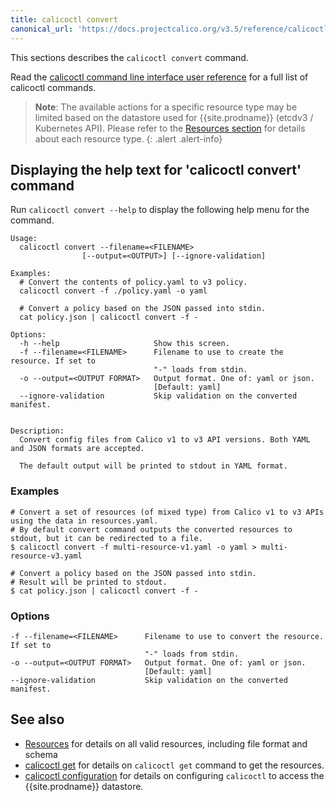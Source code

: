 ```yaml
---
title: calicoctl convert
canonical_url: 'https://docs.projectcalico.org/v3.5/reference/calicoctl/commands/convert'
---
```


This sections describes the `calicoctl convert` command.

Read the [calicoctl command line interface user reference]({{site.baseurl}}/{{page.version}}/reference/calicoctl/)
for a full list of calicoctl commands.

> **Note**: The available actions for a specific resource type may be
> limited based on the datastore used for {{site.prodname}} (etcdv3 / Kubernetes API).
> Please refer to the
> [Resources section]({{site.baseurl}}/{{page.version}}/reference/calicoctl/resources/)
> for details about each resource type.
{: .alert .alert-info}


## Displaying the help text for 'calicoctl convert' command

Run `calicoctl convert --help` to display the following help menu for the
command.

```
Usage:
  calicoctl convert --filename=<FILENAME>
                [--output=<OUTPUT>] [--ignore-validation]

Examples:
  # Convert the contents of policy.yaml to v3 policy.
  calicoctl convert -f ./policy.yaml -o yaml

  # Convert a policy based on the JSON passed into stdin.
  cat policy.json | calicoctl convert -f -

Options:
  -h --help                     Show this screen.
  -f --filename=<FILENAME>      Filename to use to create the resource. If set to
                                "-" loads from stdin.
  -o --output=<OUTPUT FORMAT>   Output format. One of: yaml or json.
                                [Default: yaml]
  --ignore-validation           Skip validation on the converted manifest.


Description:
  Convert config files from Calico v1 to v3 API versions. Both YAML and JSON formats are accepted.

  The default output will be printed to stdout in YAML format.
```

### Examples

```
# Convert a set of resources (of mixed type) from Calico v1 to v3 APIs using the data in resources.yaml.
# By default convert command outputs the converted resources to stdout, but it can be redirected to a file.
$ calicoctl convert -f multi-resource-v1.yaml -o yaml > multi-resource-v3.yaml

# Convert a policy based on the JSON passed into stdin.
# Result will be printed to stdout.
$ cat policy.json | calicoctl convert -f -
```

### Options

```
-f --filename=<FILENAME>      Filename to use to convert the resource.  If set to
                              "-" loads from stdin.
-o --output=<OUTPUT FORMAT>   Output format. One of: yaml or json.
                              [Default: yaml]
--ignore-validation           Skip validation on the converted manifest.
```


## See also

-  [Resources]({{site.baseurl}}/{{page.version}}/reference/calicoctl/resources/) for details on all valid resources, including file format
   and schema
-  [calicoctl get]({{site.baseurl}}/{{page.version}}/reference/calicoctl/commands/get) for details on `calicoctl get` command to get the resources.
-  [calicoctl configuration]({{site.baseurl}}/{{page.version}}/reference/calicoctl/setup) for details on configuring `calicoctl` to access
   the {{site.prodname}} datastore.
